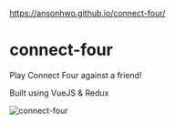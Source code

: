 https://ansonhwo.github.io/connect-four/

# connect-four
Play Connect Four against a friend!

Built using VueJS & Redux

![connect-four](https://cloud.githubusercontent.com/assets/7650243/23437053/8f4951b0-fdc1-11e6-9846-9fcbfec4a916.png)

